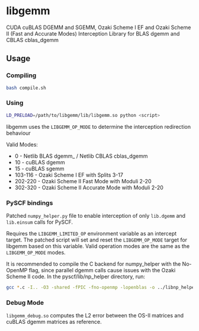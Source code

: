 # libgemm
CUDA cuBLAS DGEMM and SGEMM, Ozaki Scheme I EF and Ozaki Scheme II (Fast and Accurate Modes) Interception Library for BLAS dgemm and CBLAS cblas_dgemm

## Usage
### Compiling
```bash
bash compile.sh
```
### Using
```bash
LD_PRELOAD=/path/to/libgemm/lib/libgemm.so python <script>
```

libgemm uses the ```LIBGEMM_OP_MODE``` to determine the interception redirection behaviour

Valid Modes:
* 0 - Netlib BLAS dgemm_ / Netlib CBLAS cblas_dgemm
* 10 - cuBLAS dgemm
* 15 - cuBLAS sgemm
* 103-116 - Ozaki Scheme I EF with Splits 3-17
* 202-220 - Ozaki Scheme II Fast Mode with Moduli 2-20
* 302-320 - Ozaki Scheme II Accurate Mode with Moduli 2-20

### PySCF bindings

Patched ```numpy_helper.py``` file to enable interception of only ```lib.dgemm``` and ```lib.einsum``` calls for PySCF.

Requires the ```LIBGEMM_LIMITED_OP``` environment variable as an intercept target. The patched script will set and reset the ```LIBGEMM_OP_MODE``` target for libgemm based on this variable. Valid operation modes are the same as the ```LIBGEMM_OP_MODE``` modes.

It is recommended to compile the C backend for numpy_helper with the No-OpenMP flag, since parallel dgemm calls cause issues with the Ozaki Scheme II code. In the pyscf/lib/np_helper directory, run:
```bash
gcc *.c -I.. -O3 -shared -fPIC -fno-openmp -lopenblas -o ../libnp_helper.so
```

### Debug Mode
```libgemm_debug.so``` computes the L2 error between the OS-II matrices and cuBLAS dgemm matrices as reference. 

